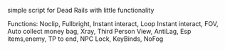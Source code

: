 simple script for Dead Rails with little functionality

Functions:
Noclip,
Fullbright,
Instant interact,
Loop Instant interact,
FOV,
Auto collect money bag,
Xray,
Third Person View,
AntiLag,
Esp items,enemy,
TP to end,
NPC Lock,
KeyBinds,
NoFog
